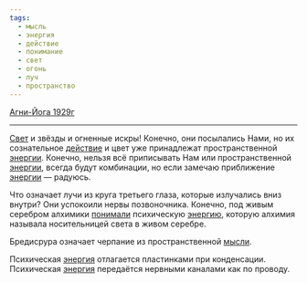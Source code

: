 ```yaml
---
tags:
  - мысль
  - энергия
  - действие
  - понимание
  - свет
  - огонь
  - луч
  - пространство
---
```

[Агни-Йога 1929г](https://127.0.0.1:4002/agni/1929)

______

   

[Свет](../../../tags/#[свет](../../../tags/#свет)) и звёзды и огненные искры! Конечно, они посылались Нами, но их сознательное [действие](../../../tags/#действие) и цвет уже принадлежат пространственной [энергии](../../../tags/#[энергия](../../../tags/#энергия)). Конечно, нельзя всё приписывать Нам или пространственной [энергии](../../../tags/#[энергия](../../../tags/#энергия)), всегда будут комбинации, но если замечаю приближение [энергии](../../../tags/#[энергия](../../../tags/#энергия)) — радуюсь.   

Что означает лучи из круга третьего глаза, которые излучались вниз внутри? Они успокоили нервы позвоночника. Конечно, под живым серебром алхимики [понимали](../../../tags/#понимание) психическую [энергию](../../../tags/#[энергия](../../../tags/#энергия)), которую алхимия называла носительницей света в живом серебре.   

Бредисрура означает черпание из пространственной [мысли](../../../tags/#мысль).   

Психическая [энергия](../../../tags/#энергия) отлагается пластинками при конденсации. Психическая [энергия](../../../tags/#энергия) передаётся нервными каналами как по проводу.